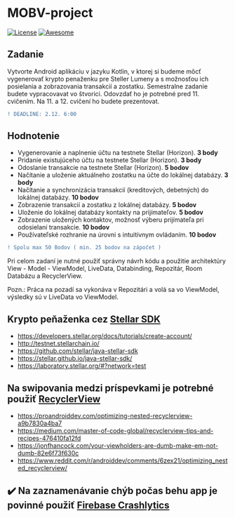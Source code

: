 # MOBV-project
[![License](https://img.shields.io/badge/License-Apache_2.0-blue.svg)](https://opensource.org/licenses/Apache-2.0)
[![Awesome](https://cdn.rawgit.com/sindresorhus/awesome/d7305f38d29fed78fa85652e3a63e154dd8e8829/media/badge.svg)](https://github.com/sindresorhus/awesome)  
## Zadanie

Vytvorte Android aplikáciu v jazyku Kotlin, v ktorej si budeme môcť vygenerovať krypto penaženku pre Steller Lumeny a s možnosťou ich posielania a zobrazovania transakcií a zostatku. Semestralne zadanie budete vypracovavat vo štvorici. Odovzdať ho je potrebné pred 11. cvičením. Na 11. a 12. cvičení ho budete prezentovat.

```diff 
! DEADLINE: 2.12. 6:00
```

## Hodnotenie

* Vygenerovanie a naplnenie účtu na testnete Stellar (Horizon). <b>3 body</b>
* Pridanie existujúceho účtu na testnete Stellar (Horizon). <b>3 body</b>
* Odoslanie transakcie na testnete Stellar (Horizon). <b>5 bodov</b>
* Načítanie a uloženie aktuálneho zostatku na účte do lokálnej databázy. <b>3 body</b>
* Načítanie a synchronizácia transakcií (kreditových, debetných) do lokálnej databázy. <b>10 bodov</b>
* Zobrazenie transakcií a zostatku z lokálnej databázy. <b>5 bodov</b>
* Uloženie do lokálnej databázy kontakty na prijímateľov. <b>5 bodov</b>
* Zobrazenie uložených kontaktov, možnosť výberu prijímateľa pri odosielaní transakcie. <b>10 bodov</b>
* Používateľské rozhranie na úrovni s intuitívnym ovládaním. <b>10 bodov</b>

```diff 
! Spolu max 50 Bodov ( min. 25 bodov na zápočet )
```

Pri celom zadaní je nutné použiť správny návrh kódu a použitie architektúry View - Model - ViewModel, LiveData, Databinding, Repozitár, Room Databázu a RecyclerView.

Pozn.: Práca na pozadí sa vykonáva v Repozitári a volá sa vo ViewModel, výsledky sú v LiveData vo ViewModel.

## Krypto peňaženka cez [Stellar SDK](https://www.stellar.org/)
* https://developers.stellar.org/docs/tutorials/create-account/
* http://testnet.stellarchain.io/
* https://github.com/stellar/java-stellar-sdk
* https://stellar.github.io/java-stellar-sdk/
* https://laboratory.stellar.org/#?network=test

## Na swipovania medzi príspevkami je potrebné použiť [RecyclerView](https://developer.android.com/guide/topics/ui/layout/recyclerview)
* https://proandroiddev.com/optimizing-nested-recyclerview-a9b7830a4ba7
* https://medium.com/master-of-code-global/recyclerview-tips-and-recipes-476410fa12fd
* https://jonfhancock.com/your-viewholders-are-dumb-make-em-not-dumb-82e6f73f630c
* https://www.reddit.com/r/androiddev/comments/6zex21/optimizing_nested_recyclerview/

## :heavy_check_mark: Na zaznamenávanie chýb počas behu app je povinné použiť [Firebase Crashlytics](https://www.youtube.com/watch?v=k_mdNRZzd30&feature=emb_title) 